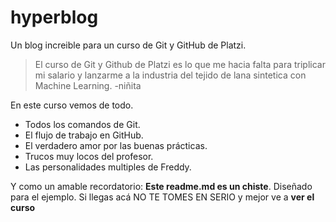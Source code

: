 # hyperblog 
Un blog increible para un curso de Git y GitHub de Platzi.
> El curso de Git y Github de Platzi es lo que me hacia falta para triplicar mi salario y lanzarme a la industria del tejido de lana sintetica con Machine Learning.
> -niñita

En este curso vemos de todo.
* Todos los comandos de Git.
* El flujo de trabajo en GitHub.
* El verdadero amor por las buenas prácticas.
* Trucos muy locos del profesor.
* Las personalidades multiples de Freddy.

Y como un amable recordatorio: **Este readme.md es un chiste**. Diseñado para el ejemplo. Si llegas acá NO TE TOMES EN SERIO y mejor ve a **ver el curso**
